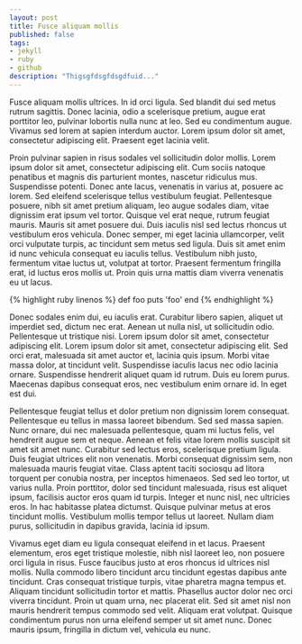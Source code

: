 ```yaml
---
layout: post
title: Fusce aliquam mollis
published: false
tags:
- jekyll
- ruby
- github
description: "Thigsgfdsgfdsgdfuid..."
---
```

Fusce aliquam mollis ultrices. In id orci ligula. Sed blandit dui sed metus rutrum sagittis. Donec lacinia, odio a scelerisque pretium, augue erat porttitor leo, pulvinar lobortis nulla nunc at leo. Sed eu condimentum augue. Vivamus sed lorem at sapien interdum auctor. Lorem ipsum dolor sit amet, consectetur adipiscing elit. Praesent eget lacinia velit.

Proin pulvinar sapien in risus sodales vel sollicitudin dolor mollis. Lorem ipsum dolor sit amet, consectetur adipiscing elit. Cum sociis natoque penatibus et magnis dis parturient montes, nascetur ridiculus mus. Suspendisse potenti. Donec ante lacus, venenatis in varius at, posuere ac lorem. Sed eleifend scelerisque tellus vestibulum feugiat. Pellentesque posuere, nibh sit amet pretium aliquam, leo augue sodales diam, vitae dignissim erat ipsum vel tortor. Quisque vel erat neque, rutrum feugiat mauris. Mauris sit amet posuere dui. Duis iaculis nisl sed lectus rhoncus ut vestibulum eros vehicula. Donec semper, mi eget lacinia ullamcorper, velit orci vulputate turpis, ac tincidunt sem metus sed ligula. Duis sit amet enim id nunc vehicula consequat eu iaculis tellus. Vestibulum nibh justo, fermentum vitae luctus ut, volutpat at tortor. Praesent fermentum fringilla erat, id luctus eros mollis ut. Proin quis urna mattis diam viverra venenatis eu ut lacus.

{% highlight ruby linenos %}
def foo
  puts 'foo'
end
{% endhighlight %}

Donec sodales enim dui, eu iaculis erat. Curabitur libero sapien, aliquet ut imperdiet sed, dictum nec erat. Aenean ut nulla nisl, ut sollicitudin odio. Pellentesque ut tristique nisi. Lorem ipsum dolor sit amet, consectetur adipiscing elit. Lorem ipsum dolor sit amet, consectetur adipiscing elit. Sed orci erat, malesuada sit amet auctor et, lacinia quis ipsum. Morbi vitae massa dolor, at tincidunt velit. Suspendisse iaculis lacus nec odio lacinia ornare. Suspendisse hendrerit aliquet quam id rutrum. Duis eu lorem purus. Maecenas dapibus consequat eros, nec vestibulum enim ornare id. In eget est dui.

Pellentesque feugiat tellus et dolor pretium non dignissim lorem consequat. Pellentesque eu tellus in massa laoreet bibendum. Sed sed massa sapien. Nunc ornare, dui nec malesuada pellentesque, quam mi luctus felis, vel hendrerit augue sem et neque. Aenean et felis vitae lorem mollis suscipit sit amet sit amet nunc. Curabitur sed lectus eros, scelerisque pretium ligula. Duis feugiat ultrices elit non venenatis. Morbi consequat dignissim sem, non malesuada mauris feugiat vitae. Class aptent taciti sociosqu ad litora torquent per conubia nostra, per inceptos himenaeos. Sed sed leo tortor, ut varius nulla. Proin porttitor, dolor sed tincidunt malesuada, risus est aliquet ipsum, facilisis auctor eros quam id turpis. Integer et nunc nisl, nec ultricies eros. In hac habitasse platea dictumst. Quisque pulvinar metus at eros tincidunt mollis. Vestibulum mollis tempor tellus ut laoreet. Nullam diam purus, sollicitudin in dapibus gravida, lacinia id ipsum.

Vivamus eget diam eu ligula consequat eleifend in et lacus. Praesent elementum, eros eget tristique molestie, nibh nisl laoreet leo, non posuere orci ligula in risus. Fusce faucibus justo at eros rhoncus id ultrices nisl mollis. Nulla commodo libero tincidunt arcu tincidunt egestas dapibus ante tincidunt. Cras consequat tristique turpis, vitae pharetra magna tempus et. Aliquam tincidunt sollicitudin tortor et mattis. Phasellus auctor dolor nec orci viverra tincidunt. Proin ut quam urna, nec placerat elit. Sed sit amet nisl non mauris hendrerit tempus commodo sed velit. Aliquam erat volutpat. Quisque condimentum purus non urna eleifend semper ut sit amet nunc. Donec mauris ipsum, fringilla in dictum vel, vehicula eu nunc.



